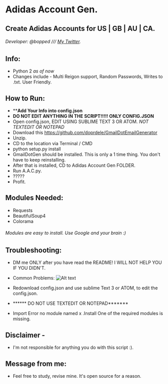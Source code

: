 # Adidas Account Gen.
## Create Adidas Accounts for US | GB | AU | CA.

###### Developer: @bopped /// [My Twitter](https://twitter.com/Backdoorcook).

## Info:
- Python 2 *as of now*
- Changes include - Multi Reigon support, Random Passwords, Writes to .txt. User Friendly. 


## How to Run:
- ******Add Your Info into config.json****
- ******DO NOT EDIT ANYTHING IN THE SCRIPT!!!!! ONLY CONFIG.JSON******
- Open config.json, EDIT USING SUBLIME TEXT 3 OR ATOM. *NOT TEXTEDIT OR NOTEPAD*
- Download this https://github.com/doprdele/GmailDotEmailGenerator 
- Unzip. 
- CD to the location via Terminal / CMD
- python setup.py install
- GmailDotGen should be installed. This is only a 1 time thing. You don't have to keep reinstalling.
- After that is installed, CD to Adidas Account Gen FOLDER.
- Run A.A.C.py.
- ?????
- Profit.


## Modules Needed:
- Requests
- BeautifulSoup4 
- Colorama 
###### Modules are easy to install. Use Google and your brain :)


## Troubleshooting: 
- DM me ONLY after you have read the README! I WILL NOT HELP YOU IF YOU DIDN'T. 
- Common Problems:
![Alt text](http://i.imgur.com/QzUOpmi.png "JSON Error")
- Redownload config.json and use sublime Text 3 or ATOM, to edit the config.json.
- ****** DO NOT USE TEXTEDIT OR NOTEPAD*******

- Import Error no module named x .Install One of the required modules is missing.

## Disclaimer - 

- I'm not responsible for anything you do with this script :). 

## Message from me:
- Feel free to study, revise mine. It's open source for a reason.





